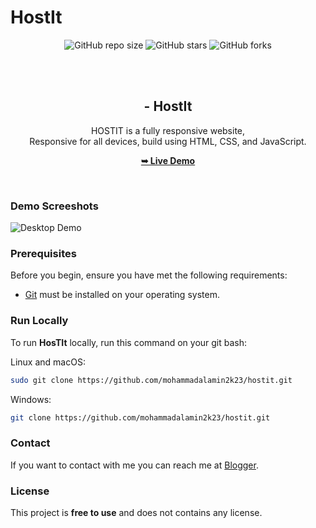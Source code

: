 # HostIt




<div align="center">
  
  ![GitHub repo size](https://img.shields.io/github/repo-size/mohammadalamin2k23/hosit)
  ![GitHub stars](https://img.shields.io/github/stars/mohammadalamin2k23/hostit?style=social)
  ![GitHub forks](https://img.shields.io/github/forks/mohammadalamin2k23/hostit?style=social)


  <br />
  <br />

  <h2 align="center"> - HostIt</h2>
  HOSTIT is a fully responsive  website, <br />Responsive for all devices, build using HTML, CSS, and JavaScript.

  <a href="https://mohammadalamin2k23.github.io/hostit"><strong>➥ Live Demo</strong></a>

</div>

<br />

### Demo Screeshots

![ Desktop Demo](./readme-images/desktop.png "Desktop Demo")

### Prerequisites

Before you begin, ensure you have met the following requirements:

* [Git](https://git-scm.com/downloads "Download Git") must be installed on your operating system.

### Run Locally

To run **HosTIt** locally, run this command on your git bash:

Linux and macOS:

```bash
sudo git clone https://github.com/mohammadalamin2k23/hostit.git
```

Windows:

```bash
git clone https://github.com/mohammadalamin2k23/hostit.git
```

### Contact

If you want to contact with me you can reach me at [Blogger](https://probetemplates.blogspot.com/).

### License

This project is **free to use** and does not contains any license.
